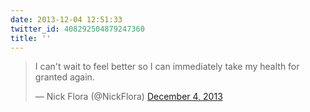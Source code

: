 ```yaml
---
date: 2013-12-04 12:51:33
twitter_id: 408292504879247360
title: ''
---
```


<blockquote class="twitter-tweet"><p lang="en" dir="ltr">I can&#39;t wait to feel better so I can immediately take my health for granted again.</p>&mdash; Nick Flora (@NickFlora) <a href="https://twitter.com/NickFlora/status/408253656908058625?ref_src=twsrc%5Etfw">December 4, 2013</a></blockquote>
<script async src="https://platform.twitter.com/widgets.js" charset="utf-8"></script>
